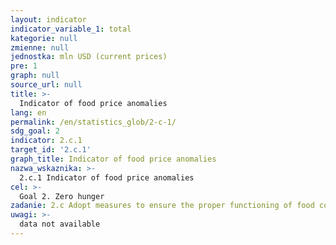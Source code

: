```yaml
---
layout: indicator
indicator_variable_1: total
kategorie: null
zmienne: null
jednostka: mln USD (current prices)
pre: 1
graph: null
source_url: null
title: >-
  Indicator of food price anomalies
lang: en
permalink: /en/statistics_glob/2-c-1/
sdg_goal: 2
indicator: 2.c.1
target_id: '2.c.1'
graph_title: Indicator of food price anomalies
nazwa_wskaznika: >-
  2.c.1 Indicator of food price anomalies
cel: >-
  Goal 2. Zero hunger
zadanie: 2.c Adopt measures to ensure the proper functioning of food commodity markets and their derivatives and facilitate timely access to market information, including on food reserves, in order to help limit extreme food price volatility
uwagi: >-
  data not available
---
```

